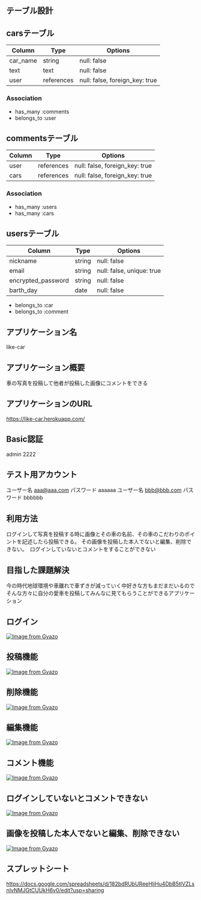 ## テーブル設計

## carsテーブル

| Column   | Type       | Options                        |
| -------- | ---------- | ------------------------------ |
| car_name | string     | null: false                    |
| text     | text       | null: false                    |
| user     | references | null: false, foreign_key: true |

### Association
- has_many :comments
- belongs_to :user

## commentsテーブル

| Column | Type       | Options                        |
| ------ | ---------- | ------------------------------ |
| user   | references | null: false, foreign_key: true |
| cars   | references | null: false, foreign_key: true |

### Association
- has_many :users
- has_many :cars

## usersテーブル

| Column             | Type   | Options                   |
| ------------------ | ------ | ------------------------- |
| nickname           | string | null: false               |
| email              | string | null: false, unique: true |
| encrypted_password | string | null: false               |
| barth_day          | date   | null: false               |

- belongs_to :car
- belongs_to :comment
## アプリケーション名
like-car

## アプリケーション概要
車の写真を投稿して他者が投稿した画像にコメントをできる

## アプリケーションのURL
https://like-car.herokuapp.com/

## Basic認証
admin
2222

## テスト用アカウント
ユーザー名 aaa@aaa.com
パスワード aaaaaa
ユーザー名 bbb@bbb.com
パスワード bbbbbb

## 利用方法
ログインして写真を投稿する時に画像とその車の名前、その車のこだわりのポイントを記述したら投稿できる。 その画像を投稿した本人でないと編集、削除できない。　ログインしていないとコメントをすることができない

## 目指した課題解決
今の時代地球環境や車離れで車ずきが減っていく中好きな方もまだまだいるのでそんな方々に自分の愛車を投稿してみんなに見てもらうことができるアプリケーション

## ログイン
[![Image from Gyazo](https://i.gyazo.com/984c2b393afa1bcfb45ddc7db7de417f.gif)](https://gyazo.com/984c2b393afa1bcfb45ddc7db7de417f)

## 投稿機能
[![Image from Gyazo](https://i.gyazo.com/ce3973471913bb13871e710d2a0e44d3.gif)](https://gyazo.com/ce3973471913bb13871e710d2a0e44d3)

## 削除機能
[![Image from Gyazo](https://i.gyazo.com/aae873f9cb33e968c7b8724c37611a81.gif)](https://gyazo.com/aae873f9cb33e968c7b8724c37611a81)

## 編集機能
[![Image from Gyazo](https://i.gyazo.com/4c32719b7dad1faf6b5ac031802c8a29.gif)](https://gyazo.com/4c32719b7dad1faf6b5ac031802c8a29)

## コメント機能
[![Image from Gyazo](https://i.gyazo.com/437cc3028191bc41c6b3265b4f51990a.gif)](https://gyazo.com/437cc3028191bc41c6b3265b4f51990a)

## ログインしていないとコメントできない
[![Image from Gyazo](https://i.gyazo.com/6e3c2b6a1183e081198d79542dfbfd15.gif)](https://gyazo.com/6e3c2b6a1183e081198d79542dfbfd15)

## 画像を投稿した本人でないと編集、削除できない
[![Image from Gyazo](https://i.gyazo.com/53ebab49daf3afed2ce6fe33508fa095.gif)](https://gyazo.com/53ebab49daf3afed2ce6fe33508fa095)

## スプレットシート
https://docs.google.com/spreadsheets/d/182bdRUbUReeHliHu4DbB5tlVZLsnIvNMJGtCUUkH6v0/edit?usp=sharing